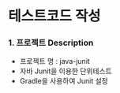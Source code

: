 # 테스트코드 작성

### 1. 프로젝트 Description

- 프로젝트 명 : java-junit
- 자바 Junit을 이용한 단위테스트
- Gradle을 사용하여 Junit 설정
